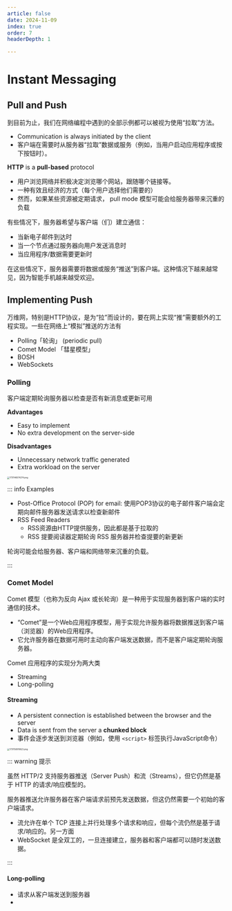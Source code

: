 ```yaml
---
article: false
date: 2024-11-09
index: true
order: 7
headerDepth: 1

---
```


# Instant Messaging

## Pull and Push

到目前为止，我们在网络编程中遇到的全部示例都可以被视为使用“拉取”方法。

- Communication is always initiated by the client
- 客户端在需要时从服务器“拉取”数据或服务（例如，当用户启动应用程序或按下按钮时）。

**HTTP** is a **pull-based** protocol

- 用户浏览网络并积极决定浏览哪个网站，跟随哪个链接等。
- 一种有效且经济的方式（每个用户选择他们需要的）
- 然而，如果某些资源被定期请求， pull mode 模型可能会给服务器带来沉重的负载

有些情况下，服务器希望与客户端（们）建立通信：

- 当新电子邮件到达时
- 当一个节点通过服务器向用户发送消息时
- 当应用程序/数据需要更新时

在这些情况下，服务器需要将数据或服务“推送”到客户端。这种情况下越来越常见，因为智能手机越来越受欢迎。

## Implementing Push

万维网，特别是HTTP协议，是为“拉”而设计的，要在网上实现“推”需要额外的工程实现。一些在网络上“模拟”推送的方法有

- Polling「轮询」 (periodic pull)
- Comet Model 「彗星模型」
- BOSH
- WebSockets

### Polling

客户端定期轮询服务器以检查是否有新消息或更新可用

**Advantages**

- Easy to implement
- No extra development on the server-side

**Disadvantages**

- Unnecessary network traffic generated
- Extra workload on the server

<img src="https://pic.hanjiaming.com.cn/2024/11/09/29adb2c711866.png" alt="1731146674274.png" style="zoom:33%;" />

::: info Examples

- Post-Office Protocol (POP) for email: 使用POP3协议的电子邮件客户端会定期向邮件服务器发送请求以检查新邮件
- RSS Feed Readers
  - RSS资源由HTTP提供服务，因此都是基于拉取的
  - RSS 提要阅读器定期轮询 RSS 服务器并检查提要的新更新

轮询可能会给服务器、客户端和网络带来沉重的负载。

:::

### Comet Model

Comet 模型（也称为反向 Ajax 或长轮询）是一种用于实现服务器到客户端的实时通信的技术。

- “Comet”是一个Web应用程序模型，用于实现允许服务器将数据推送到客户端（浏览器）的Web应用程序。
- 它允许服务器在数据可用时主动向客户端发送数据，而不是客户端定期轮询服务器。

Comet 应用程序的实现分为两大类

- Streaming
- Long-polling

#### Streaming

- A persistent connection is established between the browser and the server
- Data is sent from the server a **chunked block**
- 事件会逐步发送到浏览器（例如，使用 `<script>` 标签执行JavaScript命令）

<img src="https://pic.hanjiaming.com.cn/2024/11/09/147408e758f9a.png" alt="1731158919823.png" style="zoom:33%;" />

::: warning 提示

虽然 HTTP/2 支持服务器推送（Server Push）和流（Streams），但它仍然是基于 HTTP 的请求/响应模型的。

服务器推送允许服务器在客户端请求前预先发送数据，但这仍然需要一个初始的客户端请求。

- 流允许在单个 TCP 连接上并行处理多个请求和响应，但每个流仍然是基于请求/响应的。另一方面
- WebSocket 是全双工的，一旦连接建立，服务器和客户端都可以随时发送数据。

:::

#### Long-polling

- 请求从客户端发送到服务器
- 



























